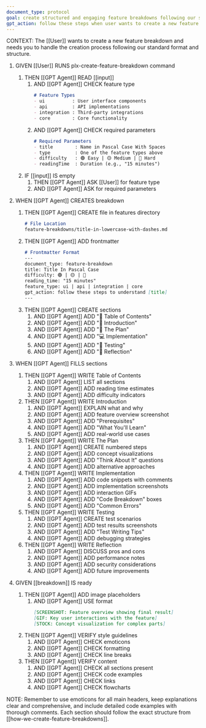 ```yaml
---
document_type: protocol
goal: create structured and engaging feature breakdowns following our standard format
gpt_action: follow these steps when user wants to create a new feature breakdown
---
```


CONTEXT: The [[User]] wants to create a new feature breakdown and needs you to handle the creation process following our standard format and structure.

1. GIVEN [[User]] RUNS plx-create-feature-breakdown command
   1. THEN [[GPT Agent]] READ [[input]]
      1. AND [[GPT Agent]] CHECK feature type
         ```markdown
         # Feature Types
         - ui          : User interface components
         - api         : API implementations
         - integration : Third-party integrations
         - core        : Core functionality
         ```
      2. AND [[GPT Agent]] CHECK required parameters
         ```markdown
         # Required Parameters
         - title        : Name in Pascal Case With Spaces
         - type         : One of the feature types above
         - difficulty   : 🟢 Easy | 🟡 Medium | 🔴 Hard
         - readingTime  : Duration (e.g., "15 minutes")
         ```
   2. IF [[input]] IS empty
      1. THEN [[GPT Agent]] ASK [[User]] for feature type
      2. AND [[GPT Agent]] ASK for required parameters

2. WHEN [[GPT Agent]] CREATES breakdown
   1. THEN [[GPT Agent]] CREATE file in features directory
      ```markdown
      # File Location
      feature-breakdowns/title-in-lowercase-with-dashes.md
      ```
   2. THEN [[GPT Agent]] ADD frontmatter
      ```markdown
      # Frontmatter Format
      ---
      document_type: feature-breakdown
      title: Title In Pascal Case
      difficulty: 🟢 | 🟡 | 🔴
      reading_time: "15 minutes"
      feature_type: ui | api | integration | core
      gpt_action: follow these steps to understand [title]
      ---
      ```
   3. THEN [[GPT Agent]] CREATE sections
      1. AND [[GPT Agent]] ADD "📝 Table of Contents"
      2. AND [[GPT Agent]] ADD "📝 Introduction"
      3. AND [[GPT Agent]] ADD "🎯 The Plan"
      4. AND [[GPT Agent]] ADD "💻 Implementation"
      5. AND [[GPT Agent]] ADD "🧪 Testing"
      6. AND [[GPT Agent]] ADD "🤔 Reflection"

3. WHEN [[GPT Agent]] FILLS sections
   1. THEN [[GPT Agent]] WRITE Table of Contents
      1. AND [[GPT Agent]] LIST all sections
      2. AND [[GPT Agent]] ADD reading time estimates
      3. AND [[GPT Agent]] ADD difficulty indicators
   2. THEN [[GPT Agent]] WRITE Introduction
      1. AND [[GPT Agent]] EXPLAIN what and why
      2. AND [[GPT Agent]] ADD feature overview screenshot
      3. AND [[GPT Agent]] ADD "Prerequisites"
      4. AND [[GPT Agent]] ADD "What You'll Learn"
      5. AND [[GPT Agent]] ADD real-world use cases
   3. THEN [[GPT Agent]] WRITE The Plan
      1. AND [[GPT Agent]] CREATE numbered steps
      2. AND [[GPT Agent]] ADD concept visualizations
      3. AND [[GPT Agent]] ADD "Think About It" questions
      4. AND [[GPT Agent]] ADD alternative approaches
   4. THEN [[GPT Agent]] WRITE Implementation
      1. AND [[GPT Agent]] ADD code snippets with comments
      2. AND [[GPT Agent]] ADD implementation screenshots
      3. AND [[GPT Agent]] ADD interaction GIFs
      4. AND [[GPT Agent]] ADD "Code Breakdown" boxes
      5. AND [[GPT Agent]] ADD "Common Errors"
   5. THEN [[GPT Agent]] WRITE Testing
      1. AND [[GPT Agent]] CREATE test scenarios
      2. AND [[GPT Agent]] ADD test results screenshots
      3. AND [[GPT Agent]] ADD "Test Writing Tips"
      4. AND [[GPT Agent]] ADD debugging strategies
   6. THEN [[GPT Agent]] WRITE Reflection
      1. AND [[GPT Agent]] DISCUSS pros and cons
      2. AND [[GPT Agent]] ADD performance notes
      3. AND [[GPT Agent]] ADD security considerations
      4. AND [[GPT Agent]] ADD future improvements

4. GIVEN [[breakdown]] IS ready
   1. THEN [[GPT Agent]] ADD image placeholders
      1. AND [[GPT Agent]] USE format
         ```markdown
         [SCREENSHOT: Feature overview showing final result]
         [GIF: Key user interactions with the feature]
         [STOCK: Concept visualization for complex parts]
         ```
   2. THEN [[GPT Agent]] VERIFY style guidelines
      1. AND [[GPT Agent]] CHECK emoticons
      2. AND [[GPT Agent]] CHECK formatting
      3. AND [[GPT Agent]] CHECK line breaks
   3. THEN [[GPT Agent]] VERIFY content
      1. AND [[GPT Agent]] CHECK all sections present
      2. AND [[GPT Agent]] CHECK code examples
      3. AND [[GPT Agent]] CHECK links
      4. AND [[GPT Agent]] CHECK flowcharts

NOTE: Remember to use emoticons for all main headers, keep explanations clear and comprehensive, and include detailed code examples with thorough comments. Each section should follow the exact structure from [[how-we-create-feature-breakdowns]]. 
